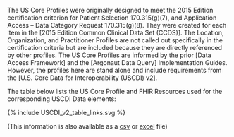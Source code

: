 
The US Core Profiles were originally designed to meet the 2015 Edition certification criterion for Patient Selection 170.315(g)(7), and Application Access – Data Category Request 170.315(g)(8). They were created for each item in the [2015 Edition Common Clinical Data Set (CCDS)].  The Location, Organization, and Practitioner Profiles are not called out specifically in the certification criteria but are included because they are directly referenced by other profiles.  The US Core Profiles are informed by the prior [Data Access Framework] and the [Argonaut Data Query] Implementation Guides. However, the profiles here are stand alone and include requirements from the [U.S. Core Data for Interoperability (USCDI) v2].

The table below lists the US Core Profile and FHIR Resources used for the corresponding USCDI Data elements:

{% include USCDI_v2_table_links.svg %}

(This information is also available as a [csv](uscdi_table.csv) or [excel](uscdi_table.xlsx) file)
